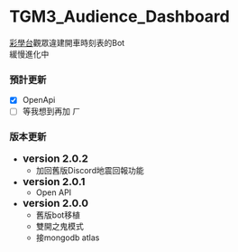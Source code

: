 # TGM3_Audience_Dashboard
[彩學台](https://www.twitch.tv/tetristhegrandmaster3)觀眾違建開車時刻表的Bot </br>
緩慢進化中 </br>
### 預計更新
- [X] OpenApi
- [ ] 等我想到再加 ㄏ

### 版本更新
- <font size=4>**version  2.0.2**</font> </br>
    - 加回舊版Discord地震回報功能
- <font size=4>**version  2.0.1**</font> </br>
    - Open API
- <font size=4>**version  2.0.0**</font> </br>
    - 舊版bot移植
    - 雙開之鬼模式
    - 接mongodb atlas
